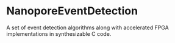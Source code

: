 # NanoporeEventDetection
A set of event detection algorithms along with accelerated FPGA implementations in synthesizable C code.

